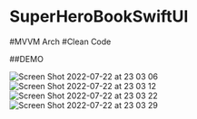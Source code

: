# SuperHeroBookSwiftUI



#MVVM Arch
#Clean Code

##DEMO

![Screen Shot 2022-07-22 at 23 03 06](https://user-images.githubusercontent.com/69897111/180518641-f6dde02a-f976-4a75-8a9a-ca44e9ad8aa1.png)
![Screen Shot 2022-07-22 at 23 03 12](https://user-images.githubusercontent.com/69897111/180518651-e039bf85-78cf-4bf4-ba67-a1a4b9d6047e.png)
![Screen Shot 2022-07-22 at 23 03 22](https://user-images.githubusercontent.com/69897111/180518671-a5c25faa-cfe9-4cf2-ac4c-898fafda7d84.png)
![Screen Shot 2022-07-22 at 23 03 29](https://user-images.githubusercontent.com/69897111/180518684-f6a27a5c-5519-4cea-ad26-442e4b979f82.png)

